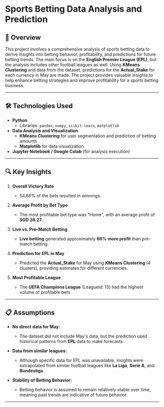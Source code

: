 # **Sports Betting Data Analysis and Prediction**

## 📑 **Overview**

This project involves a comprehensive analysis of sports betting data to derive insights into betting behavior, profitability, and predictions for future betting trends. The main focus is on the **English Premier League (EPL)**, but the analysis includes other football leagues as well. Using **KMeans Clustering** and data from the dataset, predictions for the **Actual_Stake** for each currency in May are made. The project provides valuable insights to help enhance betting strategies and improve profitability for a sports betting business.

---

## 🛠 **Technologies Used**

- **Python**
  - Libraries: `pandas`, `numpy`, `scikit-learn`, `matplotlib`
- **Data Analysis and Visualization**
  - **KMeans Clustering** for user segmentation and prediction of betting amounts
  - **Matplotlib** for data visualization
- **Jupyter Notebook / Google Colab** (for analysis execution)

---

## 🔍 **Key Insights**

1. **Overall Victory Rate**  
   - 54.66% of the bets resulted in winnings.

2. **Average Profit by Bet Type**  
   - The most profitable bet type was "Home", with an average profit of **SGD 28.27**.

3. **Live vs. Pre-Match Betting**  
   - **Live betting** generated approximately **66% more profit** than pre-match betting. 

4. **Prediction for EPL in May**  
   - Predicted the **Actual_Stake** for May using **KMeans Clustering** (4 clusters), providing estimates for different currencies.

5. **Most Profitable League**  
   - The **UEFA Champions League** (LeagueId: 13) had the highest volume of profitable bets.

---

## 📋 **Assumptions**

- **No direct data for May:**  
  - The dataset did not include May's data, but the prediction used historical patterns from **EPL** data to make forecasts.
  
- **Data from similar leagues:**  
  - Although specific data for EPL was unavailable, insights were extrapolated from similar football leagues like **La Liga**, **Serie A**, and **Bundesliga**.

- **Stability of Betting Behavior:**  
  - Betting behavior is assumed to remain relatively stable over time, meaning past trends are indicative of future behavior.

---
